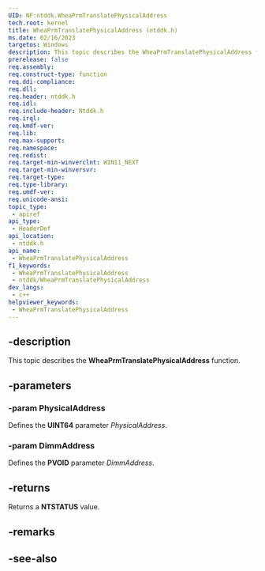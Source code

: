 ```yaml
---
UID: NF:ntddk.WheaPrmTranslatePhysicalAddress
tech.root: kernel
title: WheaPrmTranslatePhysicalAddress (ntddk.h)
ms.date: 02/16/2023
targetos: Windows
description: This topic describes the WheaPrmTranslatePhysicalAddress function.
prerelease: false
req.assembly: 
req.construct-type: function
req.ddi-compliance: 
req.dll: 
req.header: ntddk.h
req.idl: 
req.include-header: Ntddk.h
req.irql: 
req.kmdf-ver: 
req.lib: 
req.max-support: 
req.namespace: 
req.redist: 
req.target-min-winverclnt: WIN11_NEXT
req.target-min-winversvr: 
req.target-type: 
req.type-library: 
req.umdf-ver: 
req.unicode-ansi: 
topic_type:
 - apiref
api_type:
 - HeaderDef
api_location:
 - ntddk.h
api_name:
 - WheaPrmTranslatePhysicalAddress
f1_keywords:
 - WheaPrmTranslatePhysicalAddress
 - ntddk/WheaPrmTranslatePhysicalAddress
dev_langs:
 - c++
helpviewer_keywords:
 - WheaPrmTranslatePhysicalAddress
---
```


## -description

This topic describes the **WheaPrmTranslatePhysicalAddress** function.

## -parameters

### -param PhysicalAddress

Defines the **UINT64** parameter *PhysicalAddress*.

### -param DimmAddress

Defines the **PVOID** parameter *DimmAddress*.

## -returns

Returns a **NTSTATUS** value.

## -remarks

## -see-also
